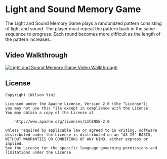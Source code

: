 # Light and Sound Memory Game
The Light and Sound Memory Game plays a randomized pattern consisting of light and sound. The player must repeat the pattern back in the same sequence to progress. Each round becomes more difficult as the length of the pattern increases. 

## Video Walkthrough

[![Light and Sound Memory Game Video Walkthrough](http://img.youtube.com/vi/bGoakEoV1oE/0.jpg)](http://www.youtube.com/watch?v=bGoakEoV1oE "Light and Sound Memory Game Video Walkthrough")

## License

    Copyright [Wilson Yin]

    Licensed under the Apache License, Version 2.0 (the "License");
    you may not use this file except in compliance with the License.
    You may obtain a copy of the License at

        http://www.apache.org/licenses/LICENSE-2.0

    Unless required by applicable law or agreed to in writing, software
    distributed under the License is distributed on an "AS IS" BASIS,
    WITHOUT WARRANTIES OR CONDITIONS OF ANY KIND, either express or implied.
    See the License for the specific language governing permissions and
    limitations under the License.
